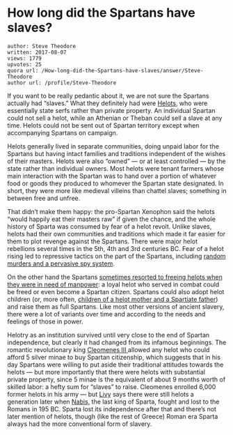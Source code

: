 # How long did the Spartans have slaves?

	author: Steve Theodore
	written: 2017-08-07
	views: 1779
	upvotes: 25
	quora url: /How-long-did-the-Spartans-have-slaves/answer/Steve-Theodore
	author url: /profile/Steve-Theodore


If you want to be really pedantic about it, we are not sure the Spartans actually had “slaves.” What they definitely had were [Helots](https://en.m.wikipedia.org/wiki/Helots), who were essentially state serfs rather than private property. An individual Spartan could not sell a helot, while an Athenian or Theban could sell a slave at any time. Helots could not be sent out of Spartan territory except when accompanying Spartans on campaign.

Helots generally lived in separate communities, doing unpaid labor for the Spartans but having intact families and traditions independent of the wishes of their masters. Helots were also “owned” — or at least controlled — by the state rather than individual owners. Most helots were tenant farmers whose main interaction with the Spartan was to hand over a portion of whatever food or goods they produced to whomever the Spartan state designated. In short, they were more like medieval villeins than chattel slaves; something in between free and unfree.

That didn’t make them happy: the pro-Spartan Xenophon said the helots “would happily eat their masters raw” if given the chance, and the whole history of Sparta was consumed by fear of a helot revolt. Unlike slaves, helots had their own communities and traditions which made it far easier for them to plot revenge against the Spartans. There were major helot rebellions several times in the 5th, 4th and 3rd centuries BC. Fear of a helot rising led to repressive tactics on the part of the Spartans, including [random murders and a pervasive spy system](https://en.wikipedia.org/wiki/Crypteia).

On the other hand the Spartans [sometimes resorted to freeing helots when they were in need of manpower](http://www.ancient.eu/Neodamodeis/): a loyal helot who served in combat could be freed or even become a Spartan citizen. Spartans could also adopt helot children (or, more often, [children of a helot mother and a Spartiate father](https://en.wikipedia.org/wiki/Mothax)) and raise them as full Spartans. Like most other versions of ancient slavery, there were a lot of variants over time and according to the needs and feelings of those in power.

Helotry as an institution survived until very close to the end of Spartan independence, but clearly it had changed from its infamous beginnings. The romantic revolutionary king [Cleomenes III ](https://en.wikipedia.org/wiki/Cleomenes_III)allowed any helot who could afford 5 silver minae to buy Spartan citizenship, which suggests that in his day Spartans were willing to put aside their traditional attitudes towards the helots — but more importantly that there were helots with substantial private property, since 5 minae is the equivalent of about 9 months worth of skilled labor: a hefty sum for “slaves” to raise. Cleomenes enrolled 6,000 former helots in his army — but [Livy](https://en.wikisource.org/wiki/From_the_Founding_of_the_City/Book_34#27) says there were still helots a generation later when [Nabis,](https://en.wikipedia.org/wiki/Nabis) the last king of Sparta, fought and lost to the Romans in 195 BC. Sparta lost its independence after that and there’s not later mention of helots, though (like the rest of Greece) Roman era Sparta always had the more conventional form of slavery.

